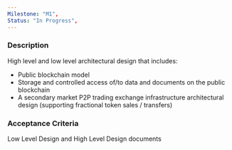 ```yaml
---
Milestone: "M1",
Status: "In Progress",
---
```

<!--lang:en--> 
### Description

High level and low level architectural design that includes:
- Public blockchain model
- Storage and controlled access of/to data and documents on the public blockchain
- A secondary market P2P trading exchange infrastructure architectural design (supporting fractional token sales / transfers)

### Acceptance Criteria
Low Level Design and High Level Design documents
